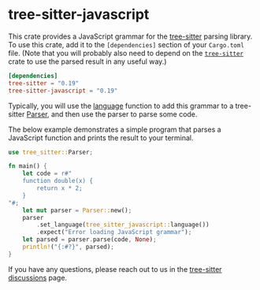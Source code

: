 # tree-sitter-javascript

This crate provides a JavaScript grammar for the [tree-sitter][] parsing
library.  To use this crate, add it to the `[dependencies]` section of your
`Cargo.toml` file.  (Note that you will probably also need to depend on the
[`tree-sitter`][tree-sitter crate] crate to use the parsed result in any useful
way.)

``` toml
[dependencies]
tree-sitter = "0.19"
tree-sitter-javascript = "0.19"
```

Typically, you will use the [language][language func] function to add this
grammar to a tree-sitter [Parser][], and then use the parser to parse some code.

The below example demonstrates a simple program that parses a JavaScript
function and prints the result to your terminal.

``` rust
use tree_sitter::Parser;

fn main() {
    let code = r#"
    function double(x) {
        return x * 2;
    }
"#;
    let mut parser = Parser::new();
    parser
        .set_language(tree_sitter_javascript::language())
        .expect("Error loading JavaScript grammar");
    let parsed = parser.parse(code, None);
    println!("{:#?}", parsed);
}
```

If you have any questions, please reach out to us in the [tree-sitter
discussions] page.

[Language]: https://docs.rs/tree-sitter/*/tree_sitter/struct.Language.html
[language func]: https://docs.rs/tree-sitter-javascript/*/tree_sitter_javascript/fn.language.html
[Parser]: https://docs.rs/tree-sitter/*/tree_sitter/struct.Parser.html
[tree-sitter]: https://tree-sitter.github.io/
[tree-sitter crate]: https://crates.io/crates/tree-sitter
[tree-sitter discussions]: https://github.com/tree-sitter/tree-sitter/discussions
